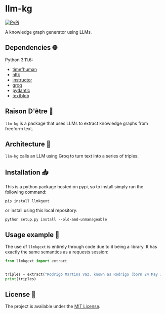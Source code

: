 # llm-kg

<a href="https://pypi.org/project/llmkgext/">
    <img alt="PyPi" src="https://img.shields.io/pypi/v/llmkgext">
</a>

A knowledge graph generator using LLMs.

## Dependencies :globe_with_meridians:

Python 3.11.6:

- [timefhuman](https://github.com/alvinwan/timefhuman)
- [nltk](https://www.nltk.org/)
- [instructor](https://python.useinstructor.com/)
- [groq](https://github.com/groq/groq-python)
- [pydantic](https://docs.pydantic.dev/latest/)
- [textblob](https://textblob.readthedocs.io/en/dev/)

## Raison D'être :thought_balloon:

`llm-kg` is a package that uses LLMs to extract knowledge graphs from freeform text.

## Architecture :triangular_ruler:

`llm-kg` calls an LLM using Groq to turn text into a series of triples.

## Installation :inbox_tray:

This is a python package hosted on pypi, so to install simply run the following command:

`pip install llmkgext`

or install using this local repository:

`python setup.py install --old-and-unmanageable`

## Usage example :eyes:

The use of `llmkgext` is entirely through code due to it being a library. It has exactly the same semantics as a requests session:

```python
from llmkgext import extract


triples = extract("Rodrigo Martins Vaz, known as Rodrigo (born 24 May 1971), is a retired Brazilian footballer.")
print(triples)
```

## License :memo:

The project is available under the [MIT License](LICENSE).
